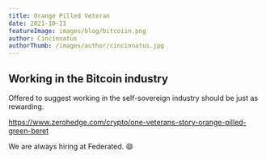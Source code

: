 ```yaml
---
title: Orange Pilled Veteran
date: 2021-10-21
featureImage: images/blog/bitcoiin.png
author: Cincinnatus
authorThumb: /images/author/cincinnatus.jpg
---
```


## Working in the Bitcoin industry

Offered to suggest working in the self-sovereign industry should be just as rewarding.

https://www.zerohedge.com/crypto/one-veterans-story-orange-pilled-green-beret

We are always hiring at Federated. :smile:
